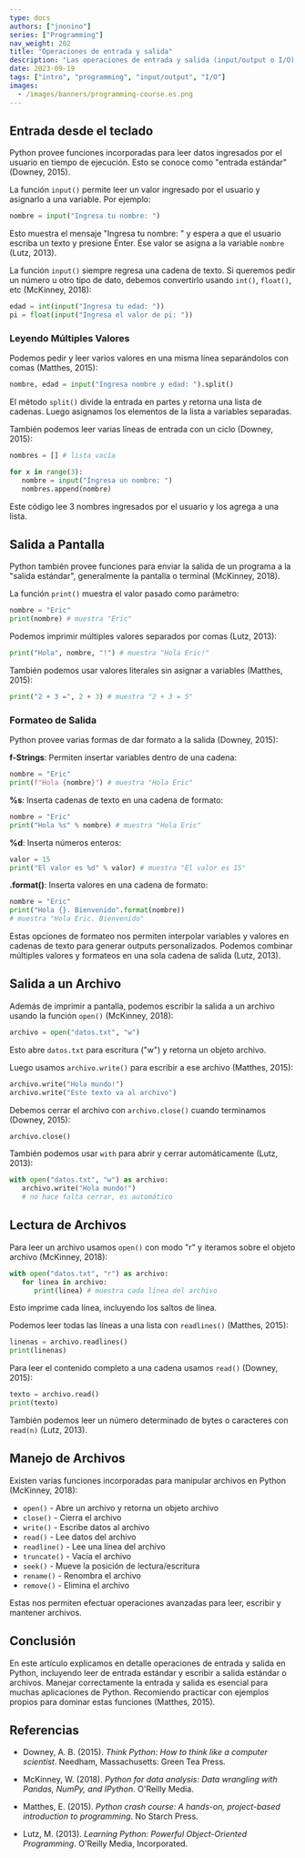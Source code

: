 ```yaml
---
type: docs
authors: ["jnonino"]
series: ["Programming"]
nav_weight: 202
title: "Operaciones de entrada y salida"
description: "Las operaciones de entrada y salida (input/output o I/O) permiten que un programa se comunique e intercambie datos con el mundo exterior. En este artículo veremos en detalle operaciones de entrada desde el teclado o un archivo, y salida hacia la pantalla o un archivo."
date: 2023-09-19
tags: ["intro", "programming", "input/output", "I/O"]
images:
  - /images/banners/programming-course.es.png
---
```


## Entrada desde el teclado

Python provee funciones incorporadas para leer datos ingresados por el usuario en tiempo de ejecución. Esto se conoce como "entrada estándar" (Downey, 2015).

La función `input()` permite leer un valor ingresado por el usuario y asignarlo a una variable. Por ejemplo:

```python
nombre = input("Ingresa tu nombre: ")
```

Esto muestra el mensaje "Ingresa tu nombre: " y espera a que el usuario escriba un texto y presione Enter. Ese valor se asigna a la variable `nombre` (Lutz, 2013).

La función `input()` siempre regresa una cadena de texto. Si queremos pedir un número u otro tipo de dato, debemos convertirlo usando `int()`, `float()`, etc (McKinney, 2018):

```python
edad = int(input("Ingresa tu edad: "))
pi = float(input("Ingresa el valor de pi: "))
```

### Leyendo Múltiples Valores

Podemos pedir y leer varios valores en una misma línea separándolos con comas (Matthes, 2015):

```python
nombre, edad = input("Ingresa nombre y edad: ").split()
```

El método `split()` divide la entrada en partes y retorna una lista de cadenas. Luego asignamos los elementos de la lista a variables separadas.

También podemos leer varias líneas de entrada con un ciclo (Downey, 2015):

```python
nombres = [] # lista vacía

for x in range(3):
   nombre = input("Ingresa un nombre: ")
   nombres.append(nombre)
```

Este código lee 3 nombres ingresados por el usuario y los agrega a una lista.

## Salida a Pantalla

Python también provee funciones para enviar la salida de un programa a la "salida estándar", generalmente la pantalla o terminal (McKinney, 2018).

La función `print()` muestra el valor pasado como parámetro:

```python
nombre = "Eric"
print(nombre) # muestra "Eric"
```

Podemos imprimir múltiples valores separados por comas (Lutz, 2013):

```python
print("Hola", nombre, "!") # muestra "Hola Eric!"
```

También podemos usar valores literales sin asignar a variables (Matthes, 2015):

```python
print("2 + 3 =", 2 + 3) # muestra "2 + 3 = 5"
```

### Formateo de Salida

Python provee varias formas de dar formato a la salida (Downey, 2015):

**f-Strings**: Permiten insertar variables dentro de una cadena:

```python
nombre = "Eric"
print(f"Hola {nombre}") # muestra "Hola Eric"
```

**%s**: Inserta cadenas de texto en una cadena de formato:

```python
nombre = "Eric"
print("Hola %s" % nombre) # muestra "Hola Eric"
```

**%d**: Inserta números enteros:

```python
valor = 15
print("El valor es %d" % valor) # muestra "El valor es 15"
```

**.format()**: Inserta valores en una cadena de formato:

```python
nombre = "Eric"
print("Hola {}. Bienvenido".format(nombre))
# muestra "Hola Eric. Bienvenido"
```

Estas opciones de formateo nos permiten interpolar variables y valores en cadenas de texto para generar outputs personalizados. Podemos combinar múltiples valores y formateos en una sola cadena de salida (Lutz, 2013).

## Salida a un Archivo

Además de imprimir a pantalla, podemos escribir la salida a un archivo usando la función `open()` (McKinney, 2018):

```python
archivo = open("datos.txt", "w")
```

Esto abre `datos.txt` para escritura ("w") y retorna un objeto archivo.

Luego usamos `archivo.write()` para escribir a ese archivo (Matthes, 2015):

```python
archivo.write("Hola mundo!")
archivo.write("Este texto va al archivo")
```

Debemos cerrar el archivo con `archivo.close()` cuando terminamos (Downey, 2015):

```python
archivo.close()
```

También podemos usar `with` para abrir y cerrar automáticamente (Lutz, 2013):

```python
with open("datos.txt", "w") as archivo:
   archivo.write("Hola mundo!")
   # no hace falta cerrar, es automático
```

## Lectura de Archivos

Para leer un archivo usamos `open()` con modo "r" y iteramos sobre el objeto archivo (McKinney, 2018):

```python
with open("datos.txt", "r") as archivo:
   for linea in archivo:
      print(linea) # muestra cada línea del archivo
```

Esto imprime cada línea, incluyendo los saltos de línea.

Podemos leer todas las líneas a una lista con `readlines()` (Matthes, 2015):

```python
linenas = archivo.readlines()
print(linenas)
```

Para leer el contenido completo a una cadena usamos `read()` (Downey, 2015):

```python
texto = archivo.read()
print(texto)
```

También podemos leer un número determinado de bytes o caracteres con `read(n)` (Lutz, 2013).

## Manejo de Archivos

Existen varias funciones incorporadas para manipular archivos en Python (McKinney, 2018):

- `open()` - Abre un archivo y retorna un objeto archivo
- `close()` - Cierra el archivo
- `write()` - Escribe datos al archivo
- `read()` - Lee datos del archivo
- `readline()` - Lee una línea del archivo
- `truncate()` - Vacía el archivo
- `seek()` - Mueve la posición de lectura/escritura
- `rename()` - Renombra el archivo
- `remove()` - Elimina el archivo

Estas nos permiten efectuar operaciones avanzadas para leer, escribir y mantener archivos.

## Conclusión

En este artículo explicamos en detalle operaciones de entrada y salida en Python, incluyendo leer de entrada estándar y escribir a salida estándar o archivos. Manejar correctamente la entrada y salida es esencial para muchas aplicaciones de Python. Recomiendo practicar con ejemplos propios para dominar estas funciones (Matthes, 2015).

## Referencias

- Downey, A. B. (2015). *Think Python: How to think like a computer scientist*. Needham, Massachusetts: Green Tea Press.

- McKinney, W. (2018). *Python for data analysis: Data wrangling with Pandas, NumPy, and IPython*. O'Reilly Media.

- Matthes, E. (2015). *Python crash course: A hands-on, project-based introduction to programming*. No Starch Press.

- Lutz, M. (2013). *Learning Python: Powerful Object-Oriented Programming*. O'Reilly Media, Incorporated.
